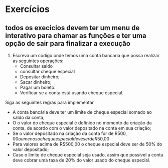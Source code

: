 # Exercícios

## todos os execicios devem ter um menu de interativo para chamar as funções e ter uma opção de sair para finalizar a execução

1. Escreva um código onde temos uma conta bancaria que possa realizar as seguintes operações:
    - Consultar saldo
    - consultar cheque especial
    - Depositar dinheiro;
    - Sacar dinheiro;
    - Pagar um boleto.
    - Verificar se a conta está usando cheque especial.

Siga as seguintes regras para implementar
   - A conta bancária deve ter um limite de cheque especial somado ao saldo da conta;
   - O o valor do cheque especial é definido no momento da criação da conta, de acordo com o valor depositado na conta em sua criação;
   - Se o valor depositado na criação da conta for de R$500,00 ou menos o cheque especial deve ser de R$50,00
   - Para valores acima de R$500,00 o cheque especial deve ser de 50% do valor depositado;
   - Caso o limite de cheque especial seja usado, assim que possível a conta deve cobrar uma taxa de 20% do valor usado do cheque especial.

